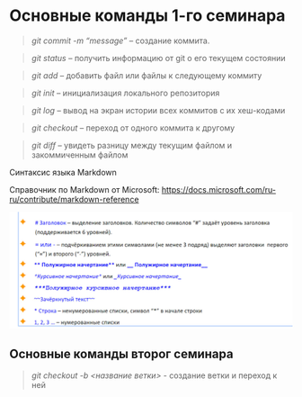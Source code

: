 # Основные команды 1-го семинара

 > *git commit -m “message”*  – создание коммита.
 
 > *git status* – получить информацию от git о его текущем состоянии
 
 > *git add* – добавить файл или файлы к следующему коммиту

 > *git init* – инициализация локального репозитория

 > *git log* – вывод на экран истории всех коммитов с их хеш-кодами

 > *git checkout* – переход от одного коммита к другому

 > *git diff* – увидеть разницу между текущим файлом и закоммиченным файлом

Синтаксис языка Markdown 

Справочник по Markdown от Microsoft:
https://docs.microsoft.com/ru-ru/contribute/markdown-reference

![Синтаксис языка Markdown](lol%20(2).jpg)

## Основные команды второг семинара 
 >*git checkout  -b <название ветки>* - создание ветки и переход к ней
